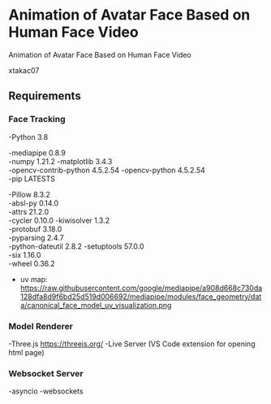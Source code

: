 # Animation of Avatar Face Based on Human Face Video

Animation of Avatar Face Based on Human Face Video

xtakac07

## Requirements
### Face Tracking
-Python 3.8

-mediapipe	0.8.9	
-numpy	1.21.2
-matplotlib	3.4.3	
-opencv-contrib-python	4.5.2.54
-opencv-python	4.5.2.54	
-pip	LATESTS

-Pillow	8.3.2	
-absl-py	0.14.0	
-attrs	21.2.0	
-cycler	0.10.0
-kiwisolver	1.3.2	
-protobuf	3.18.0	
-pyparsing	2.4.7	
-python-dateutil	2.8.2
-setuptools	57.0.0	
-six	1.16.0	
-wheel	0.36.2

- uv map: https://raw.githubusercontent.com/google/mediapipe/a908d668c730da128dfa8d9f6bd25d519d006692/mediapipe/modules/face_geometry/data/canonical_face_model_uv_visualization.png

### Model Renderer
-Three.js https://threejs.org/ 
-Live Server (VS Code extension for opening html page)

### Websocket Server
-asyncio
-websockets
